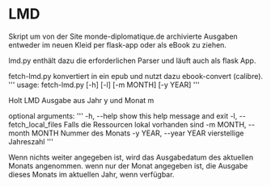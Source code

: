 LMD
===

Skript um von der Site monde-diplomatique.de archivierte Ausgaben entweder im neuen Kleid per flask-app oder als eBook zu ziehen.

lmd.py enthält dazu die erforderlichen Parser und läuft auch als flask App.

fetch-lmd.py konvertiert in ein epub und nutzt dazu ebook-convert (calibre).
'''
usage: fetch-lmd.py [-h] [-l] [-m MONTH] [-y YEAR]
'''

Holt LMD Ausgabe aus Jahr y und Monat m

optional arguments:
'''
  -h, --help                show this help message and exit
  -l, --fetch_local_files   Falls die Ressourcen lokal vorhanden sind
  -m MONTH, --month MONTH   Nummer des Monats
  -y YEAR, --year YEAR      vierstellige Jahreszahl
'''
  
Wenn nichts weiter angegeben ist, wird das Ausgabedatum des aktuellen Monats angenommen. wenn nur der Monat angegeben ist, die Ausgabe dieses Monats im aktuellen Jahr, wenn verfügbar.


